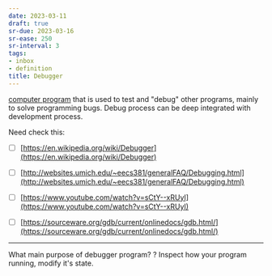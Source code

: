 ```yaml
---
date: 2023-03-11
draft: true
sr-due: 2023-03-16
sr-ease: 250
sr-interval: 3
tags:
- inbox
- definition
title: Debugger
---
```


[computer program](./computer%20program.md) that is used to test and "debug" other
programs, mainly to solve programming bugs. Debug process can be deep integrated
with development process.

Need check this:


- [ ] [https://en.wikipedia.org/wiki/Debugger](https://en.wikipedia.org/wiki/Debugger)
- [ ] [http://websites.umich.edu/~eecs381/generalFAQ/Debugging.html](http://websites.umich.edu/~eecs381/generalFAQ/Debugging.html)
- [ ] [https://www.youtube.com/watch?v=sCtY--xRUyI](https://www.youtube.com/watch?v=sCtY--xRUyI)
- [ ] [https://sourceware.org/gdb/current/onlinedocs/gdb.html/](https://sourceware.org/gdb/current/onlinedocs/gdb.html/)


---

What main purpose of debugger program? ? Inspect how your program running,
modify it's state.